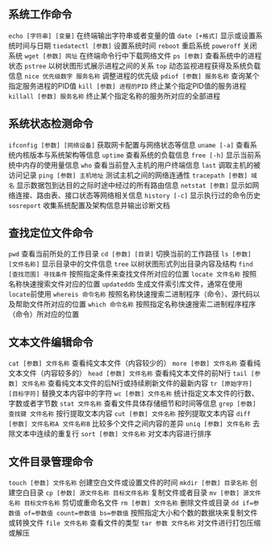 ## 系统工作命令
`echo [字符串] [变量]` 在终端输出字符串或者变量的值
`date [+格式]` 显示或设置系统时间与日期
`tiedatectl [参数]` 设置系统时间
`reboot` 重启系统
`poweroff` 关闭系统
`wget [参数] 网址` 在终端命令行中下载网络文件
`ps [参数]` 查看系统中的进程状态
`pstree` 以树状图形式展示进程之间的关系
`top` 动态监视进程获得及系统负载信息
`nice 优先级数字 服务名称` 调整进程的优先级
`pdiof [参数] 服务名称` 查询某个指定服务进程的PID值
`kill [参数] 进程的PID` 终止某个指定PID值的服务进程
`killall [参数] 服务名称` 终止某个指定名称的服务所对应的全部进程

## 系统状态检测命令
`ifconfig [参数] [网络设备]` 获取网卡配置与网络状态等信息
`uname [-a]` 查看系统内核版本与系统架构等信息
`uptime` 查看系统的负载信息
`free [-h]` 显示当前系统中内存的使用量信息
`who` 查看当前登入主机的用户终端信息
`last` 调取主机的被访问记录
`ping [参数] 主机地址` 测试主机之间的网络连通性
`tracepath [参数] 域名` 显示数据包到达目的之际时途中经过的所有路由信息
`netstat [参数]` 显示如网络连接、路由表、接口状态等网络相关信息
`history [-c]` 显示执行过的命令历史 
`sosreport` 收集系统配置及架构信息并输出诊断文档

## 查找定位文件命令
`pwd` 查看当前所处的工作目录
`cd [参数] [目录]` 切换当前的工作路径
`ls [参数] [文件名称]` 显示目录中的文件信息
`tree` 以树状图形式列出目录内容及结构
`find [查找范围] 寻找条件` 按照指定条件来查找文件所对应的位置
`locate 文件名称` 按照名称快速搜索文件对应的位置
`updateddb` 生成文件索引库文件，通常在使用`locate`前使用
`whereis 命令名称` 按照名称快速搜索二进制程序（命令）、源代码以及帮助文件所对应的位置
`which 命令名称` 按照指定名称快速搜索二进制程序程序（命令）所对应的位置

## 文本文件编辑命令
`cat [参数] 文件名称` 查看纯文本文件（内容较少的）
`more [参数] 文件名称` 查看纯文本文件（内容较多的）
`head [参数] 文件名称` 查看纯文本文件的前N行
`tail [参数] 文件名称` 查看纯文本文件的后N行或持续刷新文件的最新内容
`tr [原始字符] [目标字符]` 替换文本内容中的字符
`wc [参数] 文件名称` 统计指定文本文件的行数、字数或者字节数
`stat 文件名称` 查看文件具体存储细节和时间等信息
`grep [参数] 查找键 文件名称` 按行提取文本内容
`cut [参数] 文件名称` 按列提取文本内容 
`diff [参数] 文件名称A 文件名称B` 比较多个文件之间内容的差异
`uniq [参数] 文件名称` 去除文本中连续的重复行
`sort [参数] 文件名称` 对文本内容进行排序

## 文件目录管理命令
`touch [参数] 文件名称` 创建空白文件或设置文件的时间
`mkdir [参数] 目录名称` 创建空白目录
`cp [参数] 源文件名称 目标文件名称` 复制文件或者目录
`mv [参数] 源文件名称 目标文件名称` 剪切或重命名文件
`rm [参数] 文件名称` 删除文件或目录
`dd if=参数值 of=参数值 count=参数值 bs=参数值` 按照指定大小和个数的数据块来复制文件或转换文件
`file 文件名称` 查看文件的类型
`tar 参数 文件名称` 对文件进行打包压缩或解压
